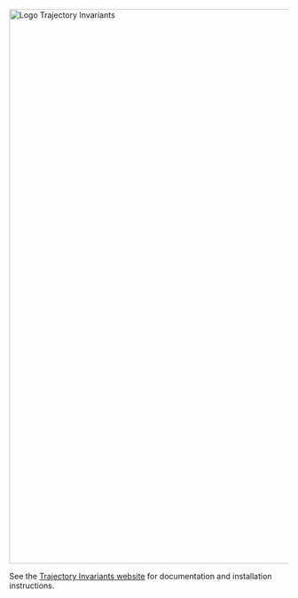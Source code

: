 
  <img src="https://trajectory-invariants.github.io/images/logo-trajectory-invariants.png" alt="Logo Trajectory Invariants" title="Trajectory Invariants" width="1000">



See the [Trajectory Invariants website](https://trajectory-invariants.github.io/) for documentation and installation instructions.

<!--

**Here are some ideas to get you started:**

🙋‍♀️ A short introduction - what is your organization all about?
🌈 Contribution guidelines - how can the community get involved?
👩‍💻 Useful resources - where can the community find your docs? Is there anything else the community should know?
🍿 Fun facts - what does your team eat for breakfast?
🧙 Remember, you can do mighty things with the power of [Markdown](https://docs.github.com/github/writing-on-github/getting-started-with-writing-and-formatting-on-github/basic-writing-and-formatting-syntax)
-->
